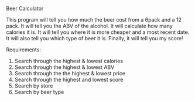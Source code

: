 Beer Calculator

This program will tell you how much the beer cost from a 6pack and a 12 pack. It will tell you the ABV of the alcohol. It will calculate how many calories it is. It will tell you where it is more cheaper and a most recent date. It will also tell you which type of beer it is. Finally, it will tell you my score!


Requirements:
1. Search through the highest & lowest calories
2. Search through the highest & lowest ABV
3. Search through the the highest & lowest price
4. Search through the highest and lowest score
5. Search by store
6. Search by beer type 
